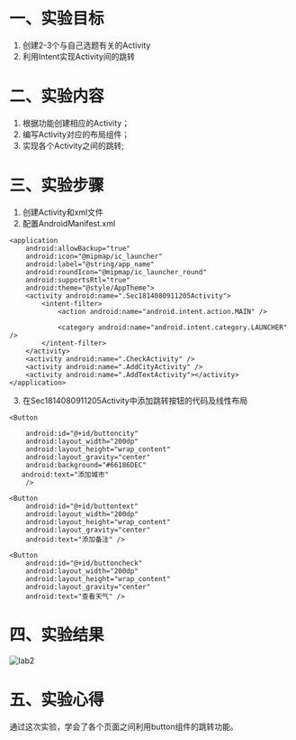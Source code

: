 # 一、实验目标
1. 创建2-3个与自己选题有关的Activity
2. 利用Intent实现Activity间的跳转

# 二、实验内容
1. 根据功能创建相应的Activity；
2. 编写Activity对应的布局组件；
3. 实现各个Activity之间的跳转;

# 三、实验步骤
1. 创建Activity和xml文件
2. 配置AndroidManifest.xml

<?xml version="1.0" encoding="utf-8"?>
<manifest xmlns:android="http://schemas.android.com/apk/res/android"
    package="edu.hzuapps.androidlabs">

    <application
        android:allowBackup="true"
        android:icon="@mipmap/ic_launcher"
        android:label="@string/app_name"
        android:roundIcon="@mipmap/ic_launcher_round"
        android:supportsRtl="true"
        android:theme="@style/AppTheme">
        <activity android:name=".Sec1814080911205Activity">
            <intent-filter>
                <action android:name="android.intent.action.MAIN" />

                <category android:name="android.intent.category.LAUNCHER" />
            </intent-filter>
        </activity>
        <activity android:name=".CheckActivity" />
        <activity android:name=".AddCityActivity" />
        <activity android:name=".AddTextActivity"></activity>
    </application>
</manifest>

3. 在Sec1814080911205Activity中添加跳转按钮的代码及线性布局
<?xml version="1.0" encoding="utf-8"?>
<LinearLayout
    xmlns:android="http://schemas.android.com/apk/res/android"
    xmlns:app="http://schemas.android.com/apk/res-auto"
    xmlns:tools="http://schemas.android.com/tools"
    android:layout_width="match_parent"
    android:layout_height="match_parent"
    android:orientation="vertical"
    tools:context="edu.hzuapps.androidlabs.Sec1814080911205Activity"
    android:background="@drawable/index">

    <Button

        android:id="@+id/buttoncity"
        android:layout_width="200dp"
        android:layout_height="wrap_content"
        android:layout_gravity="center"
        android:background="#66186DEC"
       android:text="添加城市"
        />

    <Button
        android:id="@+id/buttontext"
        android:layout_width="200dp"
        android:layout_height="wrap_content"
        android:layout_gravity="center"
        android:text="添加备注" />

    <Button
        android:id="@+id/buttoncheck"
        android:layout_width="200dp"
        android:layout_height="wrap_content"
        android:layout_gravity="center"
        android:text="查看天气" />

</LinearLayout>

# 四、实验结果
![lab2](https://github.com/wuuuxj/android-labs-2020/tree/master/students/sec1814080911205/lab2.jpg)

# 五、实验心得
通过这次实验，学会了各个页面之间利用button组件的跳转功能。
